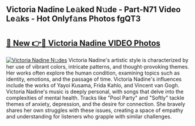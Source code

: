 ## Victoria Nadine Le𝚊ked N𝚞de - Part-N71 Video Le𝚊ks - Hot Onlyf𝚊ns Photos fgQT3

# <h2><a href="http://ab28308.deff.icu/?id=Victoria+Nadine">🔗 New 👉🔴 Victoria Nadine VIDEO Photos</a></h2>

[![Victoria Nadine N𝚞des](https://i.imgur.com/rIISA9y.gif)](http://ab28308.deff.icu/?id=Victoria+Nadine)
Victoria Nadine's artistic style is characterized by her use of vibrant colors, intricate patterns, and thought-provoking themes. Her works often explore the human condition, examining topics such as identity, emotions, and the passage of time. Victoria Nadine's influences include the works of Yayoi Kusama, Frida Kahlo, and Vincent van Gogh. Victoria Nadine's music is deeply personal, with songs that delve into the complexities of mental health. Tracks like "Pool Party" and "Softly" tackle themes of anxiety, depression, and the desire for connection. She bravely shares her own struggles with these issues, creating a space of empathy and understanding for listeners who grapple with similar challenges.
